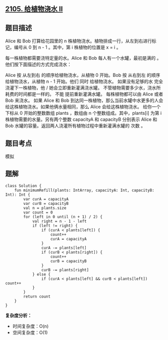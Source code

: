 ## [2105. 给植物浇水 II](https://leetcode.cn/problems/watering-plants-ii/description/?envType=study-plan&id=ali&plan=zhitongche&plan_progress=f3yxtsd)

## 题目描述

Alice 和 Bob 打算给花园里的 n 株植物浇水。植物排成一行，从左到右进行标记，编号从 0 到 n - 1 。其中，第 i 株植物的位置是 x = i 。

每一株植物都需要浇特定量的水。Alice 和 Bob 每人有一个水罐，最初是满的 。他们按下面描述的方式完成浇水：

 Alice 按 从左到右 的顺序给植物浇水，从植物 0 开始。Bob 按 从右到左 的顺序给植物浇水，从植物 n - 1 开始。他们 同时 给植物浇水。
如果没有足够的水 完全 浇灌下一株植物，他 / 她会立即重新灌满浇水罐。
不管植物需要多少水，浇水所耗费的时间都是一样的。
不能 提前重新灌满水罐。
每株植物都可以由 Alice 或者 Bob 来浇水。
如果 Alice 和 Bob 到达同一株植物，那么当前水罐中水更多的人会给这株植物浇水。如果他俩水量相同，那么 Alice 会给这株植物浇水。
给你一个下标从 0 开始的整数数组 plants ，数组由 n 个整数组成。其中，plants[i] 为第 i 株植物需要的水量。另有两个整数 capacityA 和 capacityB 分别表示 Alice 和 Bob 水罐的容量。返回两人浇灌所有植物过程中重新灌满水罐的 次数 。

## 题目考点

模拟

## 题解
 
```
class Solution {
    fun minimumRefill(plants: IntArray, capacityA: Int, capacityB: Int): Int {
        var curA = capacityA
        var curB = capacityB
        val n = plants.size
        var count = 0
        for (left in 0 until (n + 1) / 2) {
            val right = n - 1 - left
            if (left != right) {
                if (curA < plants[left]) {
                    count++
                    curA = capacityA
                }
                curA -= plants[left]
                if (curB < plants[right]) {
                    count++
                    curB = capacityB
                }
                curB -= plants[right]
            } else {
                if (curA < plants[left] && curB < plants[left]) count++
            }
        }
        return count
    }
}
```

**复杂度分析：**

- 时间复杂度：O(n)
- 空间复杂度：O(1) 
